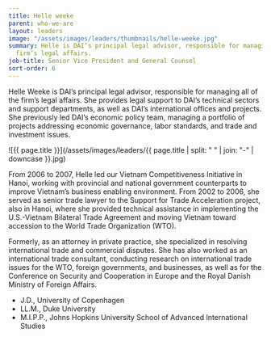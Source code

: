 ```yaml
---
title: Helle weeke
parent: who-we-are
layout: leaders
image: "/assets/images/leaders/thumbnails/helle-weeke.jpg"
summary: Helle is DAI’s principal legal advisor, responsible for managing all of the
  firm’s legal affairs.
job-title: Senior Vice President and General Counsel
sort-order: 6
---
```


Helle Weeke is DAI’s principal legal advisor, responsible for managing all of the firm’s legal affairs. She provides legal support to DAI’s technical sectors and support departments, as well as DAI’s international offices and projects. She previously led DAI’s economic policy team, managing a portfolio of projects addressing economic governance, labor standards, and trade and investment issues.

![{{ page.title }}](/assets/images/leaders/{{ page.title | split: " " | join: "-" | downcase }}.jpg)

From 2006 to 2007, Helle led our Vietnam Competitiveness Initiative in Hanoi, working with provincial and national government counterparts to improve Vietnam’s business enabling environment. From 2002 to 2006, she served as senior trade lawyer to the Support for Trade Acceleration project, also in Hanoi, where she provided technical assistance in implementing the U.S.-Vietnam Bilateral Trade Agreement and moving Vietnam toward accession to the World Trade Organization (WTO).

Formerly, as an attorney in private practice, she specialized in resolving international trade and commercial disputes. She has also worked as an international trade consultant, conducting research on international trade issues for the WTO, foreign governments, and businesses, as well as for the Conference on Security and Cooperation in Europe and the Royal Danish Ministry of Foreign Affairs.

* J.D., University of Copenhagen
* LL.M., Duke University
* M.I.P.P., Johns Hopkins University School of Advanced International Studies
